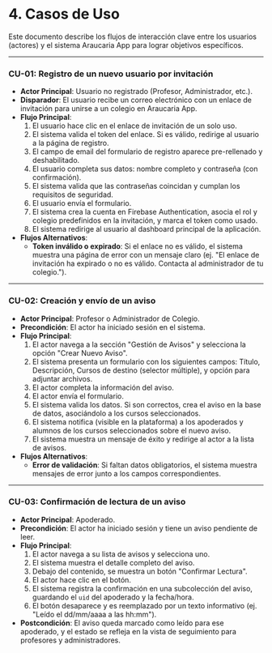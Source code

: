 # 4. Casos de Uso

Este documento describe los flujos de interacción clave entre los usuarios (actores) y el sistema Araucaria App para lograr objetivos específicos.

---

### **CU-01: Registro de un nuevo usuario por invitación**

-   **Actor Principal**: Usuario no registrado (Profesor, Administrador, etc.).
-   **Disparador**: El usuario recibe un correo electrónico con un enlace de invitación para unirse a un colegio en Araucaria App.
-   **Flujo Principal**:
    1.  El usuario hace clic en el enlace de invitación de un solo uso.
    2.  El sistema valida el token del enlace. Si es válido, redirige al usuario a la página de registro.
    3.  El campo de email del formulario de registro aparece pre-rellenado y deshabilitado.
    4.  El usuario completa sus datos: nombre completo y contraseña (con confirmación).
    5.  El sistema valida que las contraseñas coincidan y cumplan los requisitos de seguridad.
    6.  El usuario envía el formulario.
    7.  El sistema crea la cuenta en Firebase Authentication, asocia el rol y colegio predefinidos en la invitación, y marca el token como usado.
    8.  El sistema redirige al usuario al dashboard principal de la aplicación.
-   **Flujos Alternativos**:
    -   **Token inválido o expirado**: Si el enlace no es válido, el sistema muestra una página de error con un mensaje claro (ej. "El enlace de invitación ha expirado o no es válido. Contacta al administrador de tu colegio.").

---

### **CU-02: Creación y envío de un aviso**

-   **Actor Principal**: Profesor o Administrador de Colegio.
-   **Precondición**: El actor ha iniciado sesión en el sistema.
-   **Flujo Principal**:
    1.  El actor navega a la sección "Gestión de Avisos" y selecciona la opción "Crear Nuevo Aviso".
    2.  El sistema presenta un formulario con los siguientes campos: Título, Descripción, Cursos de destino (selector múltiple), y opción para adjuntar archivos.
    3.  El actor completa la información del aviso.
    4.  El actor envía el formulario.
    5.  El sistema valida los datos. Si son correctos, crea el aviso en la base de datos, asociándolo a los cursos seleccionados.
    6.  El sistema notifica (visible en la plataforma) a los apoderados y alumnos de los cursos seleccionados sobre el nuevo aviso.
    7.  El sistema muestra un mensaje de éxito y redirige al actor a la lista de avisos.
-   **Flujos Alternativos**:
    -   **Error de validación**: Si faltan datos obligatorios, el sistema muestra mensajes de error junto a los campos correspondientes.

---

### **CU-03: Confirmación de lectura de un aviso**

-   **Actor Principal**: Apoderado.
-   **Precondición**: El actor ha iniciado sesión y tiene un aviso pendiente de leer.
-   **Flujo Principal**:
    1.  El actor navega a su lista de avisos y selecciona uno.
    2.  El sistema muestra el detalle completo del aviso.
    3.  Debajo del contenido, se muestra un botón "Confirmar Lectura".
    4.  El actor hace clic en el botón.
    5.  El sistema registra la confirmación en una subcolección del aviso, guardando el `uid` del apoderado y la fecha/hora.
    6.  El botón desaparece y es reemplazado por un texto informativo (ej. "Leído el dd/mm/aaaa a las hh:mm").
-   **Postcondición**: El aviso queda marcado como leído para ese apoderado, y el estado se refleja en la vista de seguimiento para profesores y administradores.
